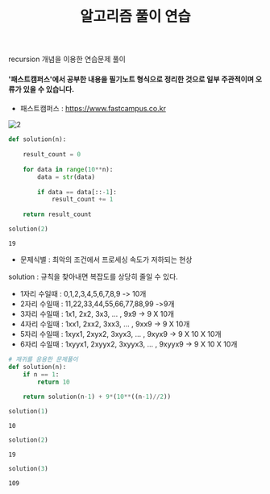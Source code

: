 ﻿---
layout: post
title: "알고리즘 풀이 연습"
tags: [Python]
comments: true
---

recursion 개념을 이용한 연습문제 풀이

#### '패스트캠퍼스'에서 공부한 내용을 필기노트 형식으로 정리한 것으로 일부 주관적이며 오류가 있을 수 있습니다.

- 패스트캠퍼스 : https://www.fastcampus.co.kr

![2](https://user-images.githubusercontent.com/41605276/51818756-5cd00c00-2313-11e9-85ea-6d2e4874b067.png)


```python
def solution(n):
    
    result_count = 0
    
    for data in range(10**n):
        data = str(data)
            
        if data == data[::-1]:
            result_count += 1
            
    return result_count
```


```python
solution(2)
```




    19



- 문제식별 : 최악의 조건에서 프로세싱 속도가 저하되는 현상

solution : 규칙을 찾아내면 복잡도를 상당히 줄일 수 있다.

- 1자리 수일때 : 0,1,2,3,4,5,6,7,8,9 -> 10개
- 2자리 수일때 : 11,22,33,44,55,66,77,88,99 ->9개
- 3자리 수일때 : 1x1, 2x2, 3x3, ... , 9x9 -> 9 X 10개
- 4자리 수일때 : 1xx1, 2xx2, 3xx3, ... , 9xx9 -> 9 X 10개
- 5자리 수일때 : 1xyx1, 2xyx2, 3xyx3, ... , 9xyx9 -> 9 X 10 X 10개
- 6자리 수일때 : 1xyyx1, 2xyyx2, 3xyyx3, ... , 9xyyx9 -> 9 X 10 X 10개


```python
# 재귀를 응용한 문제풀이
def solution(n):
    if n == 1:
        return 10
    
    return solution(n-1) + 9*(10**((n-1)//2))
```


```python
solution(1)
```




    10




```python
solution(2)
```




    19




```python
solution(3)
```




    109


